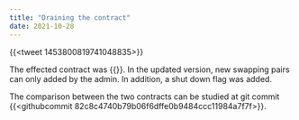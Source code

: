 ```yaml
---
title: "Draining the contract"
date: 2021-10-28
---
```


{{<tweet 1453800819741048835>}}

The effected contract was {{<contractref v1-1 SP2C2YFP12AJZB4MABJBAJ55XECVS7E4PMMZ89YZR arkadiko-swap-v1-1>}}. In the updated version, new swapping pairs can only added by the admin. In addition, a shut down flag was added. 

The comparison between the two contracts can be studied at git commit {{<githubcommit 82c8c4740b79b06f6dffe0b9484ccc11984a7f7f>}}.
